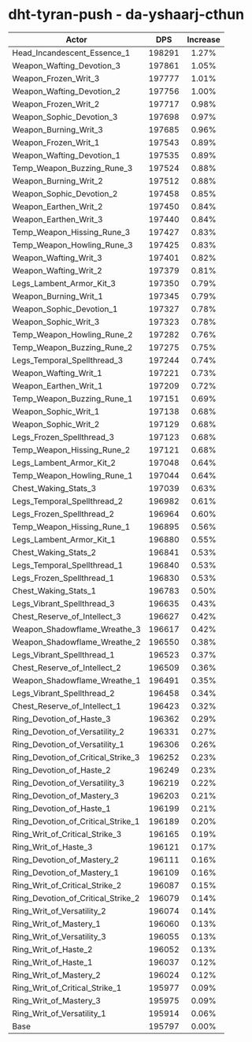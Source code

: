 # dht-tyran-push - da-yshaarj-cthun
| Actor | DPS | Increase |
|---|:---:|:---:|
|Head_Incandescent_Essence_1|198291|1.27%|
|Weapon_Wafting_Devotion_3|197861|1.05%|
|Weapon_Frozen_Writ_3|197777|1.01%|
|Weapon_Wafting_Devotion_2|197756|1.00%|
|Weapon_Frozen_Writ_2|197717|0.98%|
|Weapon_Sophic_Devotion_3|197698|0.97%|
|Weapon_Burning_Writ_3|197685|0.96%|
|Weapon_Frozen_Writ_1|197543|0.89%|
|Weapon_Wafting_Devotion_1|197535|0.89%|
|Temp_Weapon_Buzzing_Rune_3|197524|0.88%|
|Weapon_Burning_Writ_2|197512|0.88%|
|Weapon_Sophic_Devotion_2|197458|0.85%|
|Weapon_Earthen_Writ_2|197450|0.84%|
|Weapon_Earthen_Writ_3|197440|0.84%|
|Temp_Weapon_Hissing_Rune_3|197427|0.83%|
|Temp_Weapon_Howling_Rune_3|197425|0.83%|
|Weapon_Wafting_Writ_3|197401|0.82%|
|Weapon_Wafting_Writ_2|197379|0.81%|
|Legs_Lambent_Armor_Kit_3|197350|0.79%|
|Weapon_Burning_Writ_1|197345|0.79%|
|Weapon_Sophic_Devotion_1|197327|0.78%|
|Weapon_Sophic_Writ_3|197323|0.78%|
|Temp_Weapon_Howling_Rune_2|197282|0.76%|
|Temp_Weapon_Buzzing_Rune_2|197275|0.75%|
|Legs_Temporal_Spellthread_3|197244|0.74%|
|Weapon_Wafting_Writ_1|197221|0.73%|
|Weapon_Earthen_Writ_1|197209|0.72%|
|Temp_Weapon_Buzzing_Rune_1|197151|0.69%|
|Weapon_Sophic_Writ_1|197138|0.68%|
|Weapon_Sophic_Writ_2|197129|0.68%|
|Legs_Frozen_Spellthread_3|197123|0.68%|
|Temp_Weapon_Hissing_Rune_2|197121|0.68%|
|Legs_Lambent_Armor_Kit_2|197048|0.64%|
|Temp_Weapon_Howling_Rune_1|197044|0.64%|
|Chest_Waking_Stats_3|197039|0.63%|
|Legs_Temporal_Spellthread_2|196982|0.61%|
|Legs_Frozen_Spellthread_2|196964|0.60%|
|Temp_Weapon_Hissing_Rune_1|196895|0.56%|
|Legs_Lambent_Armor_Kit_1|196880|0.55%|
|Chest_Waking_Stats_2|196841|0.53%|
|Legs_Temporal_Spellthread_1|196840|0.53%|
|Legs_Frozen_Spellthread_1|196830|0.53%|
|Chest_Waking_Stats_1|196783|0.50%|
|Legs_Vibrant_Spellthread_3|196635|0.43%|
|Chest_Reserve_of_Intellect_3|196627|0.42%|
|Weapon_Shadowflame_Wreathe_3|196617|0.42%|
|Weapon_Shadowflame_Wreathe_2|196550|0.38%|
|Legs_Vibrant_Spellthread_1|196523|0.37%|
|Chest_Reserve_of_Intellect_2|196509|0.36%|
|Weapon_Shadowflame_Wreathe_1|196491|0.35%|
|Legs_Vibrant_Spellthread_2|196458|0.34%|
|Chest_Reserve_of_Intellect_1|196423|0.32%|
|Ring_Devotion_of_Haste_3|196362|0.29%|
|Ring_Devotion_of_Versatility_2|196331|0.27%|
|Ring_Devotion_of_Versatility_1|196306|0.26%|
|Ring_Devotion_of_Critical_Strike_3|196252|0.23%|
|Ring_Devotion_of_Haste_2|196249|0.23%|
|Ring_Devotion_of_Versatility_3|196219|0.22%|
|Ring_Devotion_of_Mastery_3|196203|0.21%|
|Ring_Devotion_of_Haste_1|196199|0.21%|
|Ring_Devotion_of_Critical_Strike_1|196189|0.20%|
|Ring_Writ_of_Critical_Strike_3|196165|0.19%|
|Ring_Writ_of_Haste_3|196121|0.17%|
|Ring_Devotion_of_Mastery_2|196111|0.16%|
|Ring_Devotion_of_Mastery_1|196109|0.16%|
|Ring_Writ_of_Critical_Strike_2|196087|0.15%|
|Ring_Devotion_of_Critical_Strike_2|196079|0.14%|
|Ring_Writ_of_Versatility_2|196074|0.14%|
|Ring_Writ_of_Mastery_1|196060|0.13%|
|Ring_Writ_of_Versatility_3|196055|0.13%|
|Ring_Writ_of_Haste_2|196052|0.13%|
|Ring_Writ_of_Haste_1|196037|0.12%|
|Ring_Writ_of_Mastery_2|196024|0.12%|
|Ring_Writ_of_Critical_Strike_1|195977|0.09%|
|Ring_Writ_of_Mastery_3|195975|0.09%|
|Ring_Writ_of_Versatility_1|195914|0.06%|
|Base|195797|0.00%|
